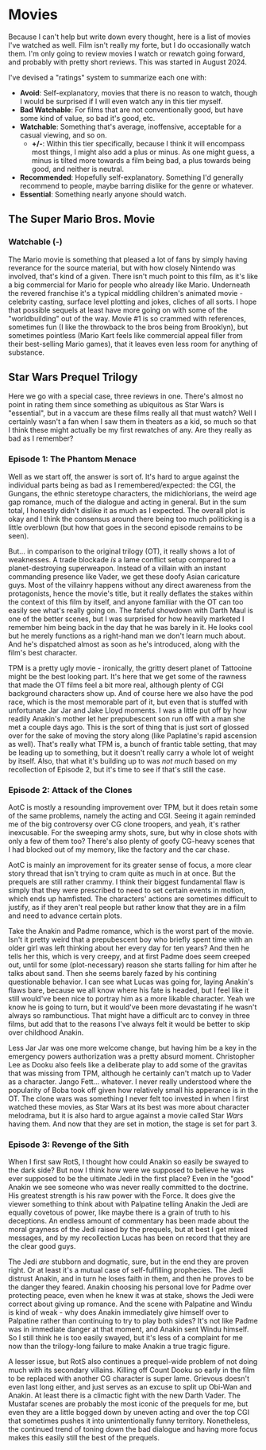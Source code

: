 # Movies

Because I can't help but write down every thought, here is a list of movies I've watched as well. Film isn't really my forte, but I do occasionally watch them. I'm only going to review movies I watch or rewatch going forward, and probably with pretty short reviews. This was started in August 2024.

I've devised a "ratings" system to summarize each one with:
- **Avoid**: Self-explanatory, movies that there is no reason to watch, though I would be surprised if I will even watch any in this tier myself.
- **Bad Watchable**: For films that are not conventionally good, but have some kind of value, so bad it's good, etc.
- **Watchable**: Something that's average, inoffensive, acceptable for a casual viewing, and so on.
    - **+/-**: Within this tier specifically, because I think it will encompass most things, I might also add a plus or minus. As one might guess, a minus is tilted more towards a film being bad, a plus towards being good, and neither is neutral.
- **Recommended**: Hopefully self-explanatory. Something I'd generally recommend to people, maybe barring dislike for the genre or whatever.
- **Essential**: Something nearly anyone should watch.

## The Super Mario Bros. Movie
### Watchable (-)

The Mario movie is something that pleased a lot of fans by simply having reverance for the source material, but with how closely Nintendo was involved, that's kind of a given. There isn't much point to this film, as it's like a big commercial for Mario for people who already like Mario. Underneath the revered franchise it's a typical middling children's animated movie - celebrity casting, surface level plotting and jokes, cliches of all sorts. I hope that possible sequels at least have more going on with some of the "worldbuilding" out of the way. Movie #1 is so crammed with references, sometimes fun (I like the throwback to the bros being from Brooklyn), but sometimes pointless (Mario Kart feels like commercial appeal filler from their best-selling Mario games), that it leaves even less room for anything of substance.

## Star Wars Prequel Trilogy

Here we go with a special case, three reviews in one. There's almost no point in rating them since something as ubiquitous as Star Wars is "essential", but in a vaccum are these films really all that must watch? Well I certainly wasn't a fan when I saw them in theaters as a kid, so much so that I think these might actually be my first rewatches of any. Are they really as bad as I remember?

### Episode 1: The Phantom Menace

Well as we start off, the answer is sort of. It's hard to argue against the individual parts being as bad as I remembered/expected: the CGI, the Gungans, the ethnic steretoype characters, the midichlorians, the weird age gap romance, much of the dialogue and acting in general. But in the sum total, I honestly didn't dislike it as much as I expected. The overall plot is okay and I think the consensus around there being too much politicking is a little overblown (but how that goes in the second episode remains to be seen).

But... in comparison to the original trilogy (OT), it really shows a lot of weaknesses. A trade blockade _is_ a lame conflict setup compared to a planet-destroying superweapon. Instead of a villain with an instant commanding presence like Vader, we get these doofy Asian caricature guys. Most of the villainry happens without any direct awareness from the protagonists, hence the movie's title, but it really deflates the stakes within the context of this film by itself, and anyone familiar with the OT can too easily see what's really going on. The fateful showdown with Darth Maul is one of the better scenes, but I was surprised for how heavily marketed I remember him being back in the day that he was barely in it. He looks cool but he merely functions as a right-hand man we don't learn much about. And he's dispatched almost as soon as he's introduced, along with the film's best character.

TPM is a pretty ugly movie - ironically, the gritty desert planet of Tattooine might be the best looking part. It's here that we get some of the rawness that made the OT films feel a bit more real, although plenty of CGI background characters show up. And of course here we also have the pod race, which is the most memorable part of it, but even that is stuffed with unfortunate Jar Jar and Jake Lloyd moments. I was a little put off by how readily Anakin's mother let her prepubescent son run off with a man she met a couple days ago. This is the sort of thing that is just sort of glossed over for the sake of moving the story along (like Paplatine's rapid ascension as well). That's really what TPM is, a bunch of frantic table setting, that may be leading up to something, but it doesn't really carry a whole lot of weight by itself. Also, that what it's building up to was _not much_ based on my recollection of Episode 2, but it's time to see if that's still the case.

### Episode 2: Attack of the Clones

AotC is mostly a resounding improvement over TPM, but it does retain some of the same problems, namely the acting and CGI. Seeing it again reminded me of the big controversy over CG clone troopers, and yeah, it's rather inexcusable. For the sweeping army shots, sure, but why in close shots with only a few of them too? There's also plenty of goofy CG-heavy scenes that I had blocked out of my memory, like the factory and the car chase.

AotC is mainly an improvement for its greater sense of focus, a more clear story thread that isn't trying to cram quite as much in at once. But the prequels are still rather crammy. I think their biggest fundamental flaw is simply that they were prescribed to need to set certain events in motion, which ends up hamfisted. The characters' actions are sometimes difficult to justify, as if they aren't real people but rather know that they are in a film and need to advance certain plots.

Take the Anakin and Padme romance, which is the worst part of the movie. Isn't it pretty weird that a prepubescent boy who briefly spent time with an older girl was left thinking about her every day for ten years? And then he tells her this, which is very creepy, and at first Padme does seem creeped out, until for some (plot-necessary) reason she starts falling for him after he talks about sand. Then she seems barely fazed by his contining questionable behavior. I can see what Lucas was going for, laying Anakin's flaws bare, because we all know where his fate is headed, but I feel like it still would've been nice to portray him as a more likable character. Yeah we know he is going to turn, but it would've been more devastating if he wasn't always so rambunctious. That might have a difficult arc to convey in three films, but add that to the reasons I've always felt it would be better to skip over childhood Anakin.

Less Jar Jar was one more welcome change, but having him be a key in the emergency powers authorization was a pretty absurd moment. Christopher Lee as Dooku also feels like a deliberate play to add some of the gravitas that was missing from TPM, although he certainly can't match up to Vader as a character. Jango Fett... whatever. I never really understood where the popularity of Boba took off given how relatively small his apperance is in the OT. The clone wars was something I never felt too invested in when I first watched these movies, as Star Wars at its best was more about character melodrama, but it is also hard to argue against a movie called Star _Wars_ having them. And now that they are set in motion, the stage is set for part 3.

### Episode 3: Revenge of the Sith

When I first saw RotS, I thought how could Anakin so easily be swayed to the dark side? But now I think how were we supposed to believe he was ever supposed to be the ultimate Jedi in the first place? Even in the "good" Anakin we see someone who was never really committed to the doctrine. His greatest strength is his raw power with the Force. It does give the viewer something to think about with Palpatine telling Anakin the Jedi are equally covetous of power, like maybe there is a grain of truth to his deceptions. An endless amount of commentary has been made about the moral grayness of the Jedi raised by the prequels, but at best I get mixed messages, and by my recollection Lucas has been on record that they are the clear good guys.

The Jedi _are_ stubborn and dogmatic, sure, but in the end they are proven right. Or at least it's a mutual case of self-fulfilling prophecies. The Jedi distrust Anakin, and in turn he loses faith in them, and then he proves to be the danger they feared. Anakin choosing his personal love for Padme over protecting peace, even when he knew it was at stake, shows the Jedi were correct about giving up romance. And the scene with Palpatine and Windu is kind of weak - why does Anakin immediately give himself over to Palpatine rather than continuing to try to play both sides? It's not like Padme was in immediate danger at that moment, and Anakin sent Windu himself. So I still think he is too easily swayed, but it's less of a complaint for me now than the trilogy-long failure to make Anakin a true tragic figure.

A lesser issue, but RotS also continues a prequel-wide problem of not doing much with its secondary villains. Killing off Count Dooku so early in the film to be replaced with another CG character is super lame. Grievous doesn't even last long either, and just serves as an excuse to split up Obi-Wan and Anakin. At least there is a climactic fight with the new Darth Vader. The Mustafar scenes are probably the most iconic of the prequels for me, but even they are a little bogged down by uneven acting and over the top CGI that sometimes pushes it into unintentionally funny territory. Nonetheless, the continued trend of toning down the bad dialogue and having more focus makes this easily still the best of the prequels.
